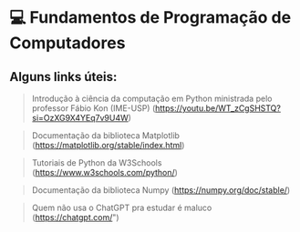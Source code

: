 # 💻 Fundamentos de Programação de Computadores

## Alguns links úteis: 
> Introdução à ciência da computação em Python ministrada pelo professor Fábio Kon (IME-USP) (https://youtu.be/WT_zCgSHSTQ?si=OzXG9X4YEq7v9U4W)

> Documentação da biblioteca Matplotlib (https://matplotlib.org/stable/index.html)

> Tutoriais de Python da W3Schools (https://www.w3schools.com/python/)

> Documentação da biblioteca Numpy (https://numpy.org/doc/stable/)

> Quem não usa o ChatGPT pra estudar é maluco (https://chatgpt.com/")
